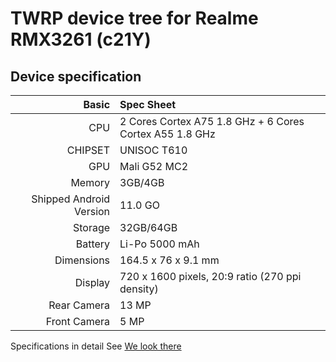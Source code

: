 # TWRP device tree for Realme RMX3261 (c21Y)

## Device specification

Basic   | Spec Sheet
-------:|:------------------------
CPU     | 2 Cores Cortex A75 1.8 GHz + 6 Cores Cortex A55 1.8 GHz
CHIPSET | UNISOC T610
GPU     | Mali G52 MC2
Memory  | 3GB/4GB
Shipped Android Version | 11.0 GO
Storage | 32GB/64GB
Battery | Li-Po 5000 mAh
Dimensions | 164.5 x 76 x 9.1 mm
Display | 720 x 1600 pixels, 20:9 ratio (270 ppi density)
Rear Camera  | 13 MP
Front Camera | 5 MP


Specifications in detail
See [We look there](https://m.gsmarena.com/realme_c21y-10999.php)
